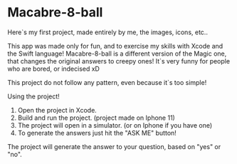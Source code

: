 # Macabre-8-ball
Here`s my first project, made entirely by me, the images, icons, etc..


This app was made only for fun, and to exercise my skills with Xcode and the Swift language!
Macabre-8-ball is a different version of the Magic one, that changes the original answers to creepy ones! It`s very funny for people who are bored, or indecised xD


This project do not follow any pattern, even because it`s too simple!


Using the project!

1. Open the project in Xcode.
2. Build and run the project. (project made on Iphone 11)
3. The project will open in a simulator. (or on Iphone if you have one)
4. To generate the answers just hit the "ASK ME" button!

The project will generate the answer to your question, based on "yes" or "no".

